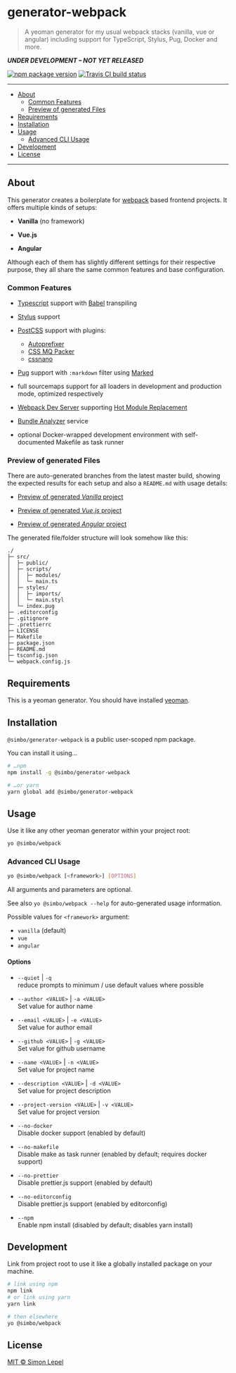 generator-webpack
=================

  > A yeoman generator for my usual webpack stacks (vanilla, vue or angular)
  > including support for TypeScript, Stylus, Pug, Docker and more.

***UNDER DEVELOPMENT – NOT YET RELEASED***

[![npm package version](https://img.shields.io/npm/v/@simbo/generator-webpack.svg?style=flat-square)](https://www.npmjs.com/package/@simbo/generator-webpack)
[![Travis CI build status](https://travis-ci.org/simbo/generator-webpack.svg?branch=master)](https://travis-ci.org/simbo/generator-webpack/builds)

---

<!-- TOC depthTo:3 -->

- [About](#about)
  - [Common Features](#common-features)
  - [Preview of generated Files](#preview-of-generated-files)
- [Requirements](#requirements)
- [Installation](#installation)
- [Usage](#usage)
  - [Advanced CLI Usage](#advanced-cli-usage)
- [Development](#development)
- [License](#license)

<!-- /TOC -->

---

## About

This generator creates a boilerplate for [webpack](https://webpack.js.org/)
based frontend projects. It offers multiple kinds of setups:

  - **Vanilla** (no framework)

  - **Vue.js**

  - **Angular**

Although each of them has slightly different settings for their respective
purpose, they all share the same common features and base configuration.


### Common Features

  - [Typescript](https://www.typescriptlang.org/) support with
    [Babel](https://babeljs.io/) transpiling

  - [Stylus](http://stylus-lang.com/) support

  - [PostCSS](https://postcss.org/) support with plugins:
      - [Autoprefixer](https://github.com/postcss/autoprefixer)
      - [CSS MQ Packer](https://github.com/hail2u/node-css-mqpacker)
      - [cssnano](http://cssnano.co/)

  - [Pug](https://pugjs.org/api/getting-started.html) support with `:markdown`
    filter using [Marked](https://marked.js.org/)

  - full sourcemaps support for all loaders in development and production mode,
    optimized respectively

  - [Webpack Dev Server](https://webpack.js.org/configuration/dev-server/)
    supporting
    [Hot Module Replacement](https://webpack.js.org/concepts/hot-module-replacement/)

  - [Bundle Analyzer](https://www.npmjs.com/package/webpack-bundle-analyzer) service

  - optional Docker-wrapped development environment with self-documented
    Makefile as task runner


### Preview of generated Files

There are auto-generated branches from the latest master build, showing the
expected results for each setup and also a `README.md` with usage details:

  - [Preview of generated *Vanilla* project]()

  - [Preview of generated *Vue.js* project]()

  - [Preview of generated *Angular* project]()

The generated file/folder structure will look somehow like this:

``` text
./
├─ src/
│  ├─ public/
│  ├─ scripts/
│  │  ├─ modules/
│  │  └─ main.ts
│  ├─ styles/
│  │  ├─ imports/
│  │  └─ main.styl
│  └─ index.pug
├─ .editorconfig
├─ .gitignore
├─ .prettierrc
├─ LICENSE
├─ Makefile
├─ package.json
├─ README.md
├─ tsconfig.json
└─ webpack.config.js
```


## Requirements

This is a yeoman generator. You should have installed
[yeoman](http://yeoman.io/).


## Installation

`@simbo/generator-webpack` is a public user-scoped npm package.

You can install it using…

``` sh
# …npm
npm install -g @simbo/generator-webpack

# …or yarn
yarn global add @simbo/generator-webpack
```


## Usage

Use it like any other yeoman generator within your project root:

``` sh
yo @simbo/webpack
```


### Advanced CLI Usage

``` sh
yo @simbo/webpack [<framework>] [OPTIONS]
```

All arguments and parameters are optional.

See also `yo @simbo/webpack --help` for auto-generated usage information.

Possible values for `<framework>` argument:

  - `vanilla` (default)
  - `vue`
  - `angular`


#### Options

  - `--quiet` | `-q`  
    reduce prompts to minimum / use default values where possible

  - `--author <VALUE>` | `-a <VALUE>`  
    Set value for author name

  - `--email <VALUE>` | `-e <VALUE>`  
    Set value for author email

  - `--github <VALUE>` | `-g <VALUE>`  
    Set value for github username

  - `--name <VALUE>` | `-n <VALUE>`  
    Set value for project name

  - `--description <VALUE>` | `-d <VALUE>`  
    Set value for project description

  - `--project-version <VALUE>` | `-v <VALUE>`  
    Set value for project version

  - `--no-docker`  
    Disable docker support (enabled by default)

  - `--no-makefile`  
    Disable make as task runner (enabled by default; requires docker support)

  - `--no-prettier`  
    Disable prettier.js support (enabled by default)

  - `--no-editorconfig`  
    Disable prettier.js support (enabled by editorconfig)

  - `--npm`  
    Enable npm install (disabled by default; disables yarn install)


## Development

Link from project root to use it like a globally installed package on your
machine.

``` sh
# link using npm
npm link
# or link using yarn
yarn link

# then elsewhere
yo @simbo/webpack
```


## License

[MIT &copy; Simon Lepel](http://simbo.mit-license.org/)
